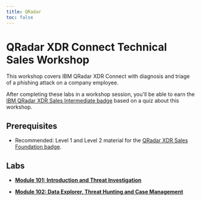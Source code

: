 ```yaml
---
title: QRadar
toc: false
---
```


# QRadar XDR Connect Technical Sales Workshop

This workshop covers IBM QRadar XDR Connect with diagnosis and triage of a phishing attack on a company employee.

After completing these labs in a workshop session, you'll be able to earn the [IBM QRadar XDR Sales Intermediate badge](https://www.credly.com/org/ibm/badge/qradar-xdr-connect-technical-sales-intermediate) based on a quiz about this workshop.

## Prerequisites

- Recommended: Level 1 and Level 2 material for the [QRadar XDR Sales Foundation badge](https://www.credly.com/org/ibm/badge/qradar-xdr-sales-foundation).

## Labs

- **[Module 101: Introduction and Threat Investigation](/qradar/101)**

- **[Module 102: Data Explorer, Threat Hunting and Case Management](/qradar/102)**
